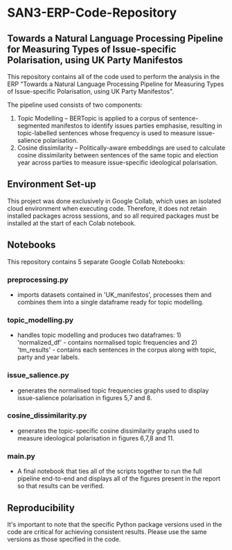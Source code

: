 # SAN3-ERP-Code-Repository

## Towards a Natural Language Processing Pipeline for Measuring Types of Issue-specific Polarisation, using UK Party Manifestos

This repository contains all of the code used to perform the analysis in the ERP "Towards a Natural Language Processing Pipeline for Measuring Types of Issue-specific Polarisation, using UK Party Manifestos". 

The pipeline used consists of two components:
1)	Topic Modelling – BERTopic is applied to a corpus of sentence-segmented manifestos to identify issues parties emphasise, resulting in topic-labelled sentences whose frequency is used to measure issue-salience polarisation.
2)	Cosine dissimilarity – Politically-aware embeddings are used to calculate cosine dissimilarity between sentences of the same topic and election year across parties to measure issue-specific ideological polarisation.

## Environment Set-up
This project was done exclusively in Google Collab, which uses an isolated cloud environment when executing code. Therefore, it does not retain installed packages across sessions, and so all required packages must be installed at the start of each Colab notebook.

## Notebooks
This repository contains 5 separate Google Collab Notebooks:

### preprocessing.py
- imports datasets contained in 'UK_manifestos', processes them and combines them into a single dataframe ready for topic modelling.

### topic_modelling.py
- handles topic modelling and produces two dataframes: 1) 'normalized_df' - contains normalised topic frequencies and 2) 'tm_results' - contains each sentences in the corpus along with topic, party and year labels.

### issue_salience.py
- generates the normalised topic frequencies graphs used to display issue-salience polarisation in figures 5,7 and 8.

### cosine_dissimilarity.py
- generates the topic-specific cosine dissimilarity graphs used to measure ideological polarisation in figures 6,7,8 and 11.

### main.py
- A final notebook that ties all of the scripts together to run the full pipeline end-to-end and displays all of the figures present in the report so that results can be verified.


## Reproducibility
It's important to note that the specific Python package versions used in the code are critical for achieving consistent results. Please use the same versions as those specified in the code.

